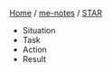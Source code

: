 [Home](https://mengxianbin.github.io) /
[me-notes](https://mengxianbin.github.io/me-notes/content) /
[STAR](https://mengxianbin.github.io/me-notes/content/STAR)

* Situation
* Task
* Action
* Result
